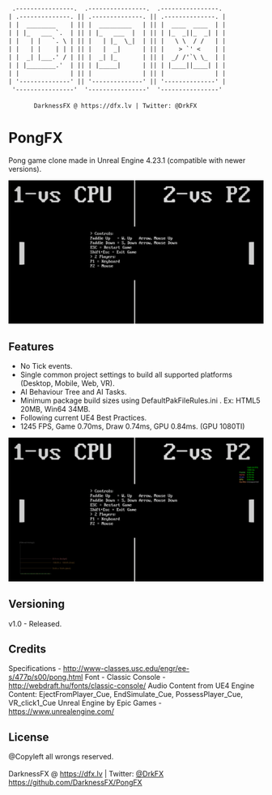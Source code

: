      .----------------.  .----------------.  .----------------. 
    | .--------------. || .--------------. || .--------------. |
    | |  ________    | || |  _________   | || |  ____  ____  | |
    | | |_   ___ `.  | || | |_   ___  |  | || | |_  _||_  _| | |
    | |   | |   `. \ | || |   | |_  \_|  | || |   \ \  / /   | |
    | |   | |    | | | || |   |  _|      | || |    > `' <    | |
    | |  _| |___.' / | || |  _| |_       | || |  _/ /'`\ \_  | |
    | | |________.'  | || | |_____|      | || | |____||____| | |
    | |              | || |              | || |              | |
    | '--------------' || '--------------' || '--------------' |
     '----------------'  '----------------'  '----------------' 

           DarknessFX @ https://dfx.lv | Twitter: @DrkFX

# PongFX

Pong game clone made in Unreal Engine 4.23.1 (compatible with newer versions).

<img src="https://github.com/DarknessFX/PongFX/blob/main/ContentRaw/PongFX_screenshot.png" width="640px" />

## Features

- No Tick events.
- Single common project settings to build all supported platforms (Desktop, Mobile, Web, VR).
- AI Behaviour Tree and AI Tasks.
- Minimum package build sizes using DefaultPakFileRules.ini . Ex: HTML5 20MB, Win64 34MB.
- Following current UE4 Best Practices.
- 1245 FPS, Game 0.70ms, Draw 0.74ms, GPU 0.84ms. (GPU 1080TI)
<img src="https://github.com/DarknessFX/PongFX/blob/main/ContentRaw/PongFX_stats_1440p.png" width="640px" />

## Versioning

v1.0 - Released.

## Credits

Specifications - http://www-classes.usc.edu/engr/ee-s/477p/s00/pong.html
Font - Classic Console - http://webdraft.hu/fonts/classic-console/
Audio Content from UE4 Engine Content: EjectFromPlayer_Cue, EndSimulate_Cue, PossessPlayer_Cue, VR_click1_Cue
Unreal Engine by Epic Games - https://www.unrealengine.com/

## License

@Copyleft all wrongs reserved. <br/><br/>
DarknessFX @ <a href="https://dfx.lv" target="_blank">https://dfx.lv</a> | Twitter: <a href="https://twitter.com/DrkFX" target="_blank">@DrkFX</a> <br/>https://github.com/DarknessFX/PongFX
